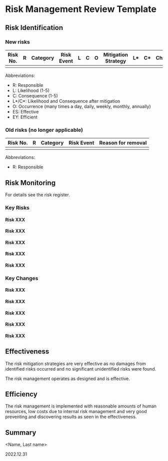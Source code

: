 # Risk Management Review Template

## Risk Identification

### New risks

| Risk No. | R    | Category | Risk Event | L    | C    | O    | Mitigation Strategy | L*   | C*   | Changes | Comments | ES   | EY   |
| -------- | ---- | -------- | ---------- | ---- | ---- | ---- | ------------------- | ---- | ---- | ------- | -------- | ---- | ---- |
|          |      |          |            |      |      |      |                     |      |      |         |          |      |      |

Abbreviations:

* R: Responsible
* L: Likelihood (1-5)
* C: Consequence (1-5)
* L\*/C\*: Likelihood and Consequence after mitigation
* O: Occurrence (many times a day, daily, weekly, monthly, annually)
* ES: Effective
* EY: Efficient

### Old risks (no longer applicable)

| Risk No. | R    | Category | Risk Event | Reason for removal |
| -------- | ---- | -------- | ---------- | ------------------ |
|          |      |          |            |                    |

Abbreviations:

* R: Responsible

## Risk Monitoring

For details see the risk register.

### Key Risks

#### Risk XXX

#### Risk XXX

#### Risk XXX

#### Risk XXX

#### Risk XXX

### Key Changes

#### Risk XXX

#### Risk XXX

#### Risk XXX

#### Risk XXX

#### Risk XXX

## Effectiveness

The risk mitigation strategies are very effective as no damages from identified risks occurred and no significant unidentified risks were found.

The risk management operates as designed and is effective.

## Efficiency

The risk management is implemented with reasonable amounts of human resources, low costs due to internal risk management and very good preventing and discovering results as seen in the effectiveness.

## Summary





<Name, Last name>

2022.12.31
